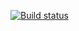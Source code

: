 [![Build status](https://ci.appveyor.com/api/projects/status/brlrrnjj0r7qqh3c/branch/master?svg=true)](https://ci.appveyor.com/project/VG90sp/unit-task/branch/master)

